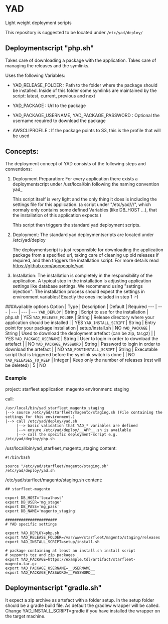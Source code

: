 # YAD

Light weight deployment scripts

This repository is suggested to be located under `/etc/yad/deploy/`

## Deploymentscript "php.sh"

Takes care of downloading a package with the application. Takes care of managing the releases and the symlinks.

Uses the following Variables:

-  YAD_RELEASE_FOLDER : Path to the folder where the package should be installed.
    Inside of this folder some symlinks are maintained by the script: latest, current, previous and next

-  YAD_PACKAGE : Url to the package

-  YAD_PACKAGE_USERNAME, YAD_PACKAGE_PASSWORD : Optional the username required to download the package

-  AWSCLIPROFILE : If the package points to S3, this is the profile that will be used

## Concepts:
The deployment concept of YAD consists of the following steps and conventions:

1.  Deployment Preparation:
    For every application there exists a deploymentscript under /usr/local/bin following the naming convention
    yad_<projectname>_<applicationname>_<environmentname>

    This script itself is very light and the only thing it does is including the settings file for this application.
    (a script under "/etc/yad/<projectname>/<applicationname>/<environmentname>", which normaly only contains some defined Variables (like DB_HOST ...), that the installation of this application expects.)

    This script then triggers the standard yad deployment scripts.

2.  Deployment:
    The standard yad deploymentscripts are located under /etc/yad/deploy

    The deploymentscript is just responsible for downloading the application package from a specified url, taking care of cleaning up old releases if required, and then triggers the installation script.
    For more details read https://github.com/aoepeople/yad

3.  Installation:
    The installation is completely in the responsibility of the application.
    A typical step in the installation is adjusting application settings like database settings.
    We recommend using "settings injection": The installation process should expect the settings in environment variables! Exactly the ones included in step 1 :-)

###Available options
Option | Type | Description | Default | Required
--- | --- | --- | --- | ---
`YAD_DEPLOY` | String | Script to use for the installation | php.sh | YES
`YAD_RELEASE_FOLDER` | String | Release directory where your application should be installed |  | YES
`YAD_INSTALL_SCRIPT` | String | Entry point for your package installation | setup/install.sh | NO
`YAD_PACKAGE` | String | Used to download the deployment artefact (can be zip, tar.gz) |  | YES
`YAD_PACKAGE_USERNAME` | String | User to login in order to download the artefact |  | NO
`YAD_PACKAGE_PASSWORD` | String | Password to login in order to download the artefact | | NO
`YAD_POSTINSTALL_SCRIPT` | String | Executable script that is triggered before the symlink switch is done |  | NO
`YAD_RELEASES_TO_KEEP` | Integer | Keep only the number of releases (rest will be deleted) | 5 | NO

### Example
project: starfleet
application: magento
environment: staging

call:

    /usr/local/bin/yad_starfleet_magento_staging
    |--> source /etc/yad/starfleet/magento/staging.sh (File containing the settings for this environment.)
    |--> call /etc/yad/deploy/yad.sh
         |--> basic validation that YAD_* variables are defined
         |--> ensure /etc/yad/deploy/__APP__.sh is available
         |--> call the specific deployment-script e.g. /etc/yad/deploy/php.sh

/usr/local/bin/yad_starfleet_magento_staging content:

    #!/bin/bash

    source "/etc/yad/starfleet/magento/staging.sh"
    /etc/yad/deploy/yad.sh


/etc/yad/starfleet/magento/staging.sh content:

    ## starfleet-magento

    export DB_HOST='localhost'
    export DB_USER='mg_stage'
    export DB_PASS='mg_pass'
    export DB_NAME='magento_staging'

    #######################
    # YAD specific settings

    export YAD_DEPLOY=php.sh
    export YAD_RELEASE_FOLDER=/var/www/starfleet/magento/staging/releases
    export YAD_INSTALL_SCRIPT=setup/install.sh

    # package containing at least an install.sh install script
    # supports tgz and zip packages
    export YAD_PACKAGE=https://example.tdl/artifact/starfleet-magento.tar.gz
    export YAD_PACKAGE_USERNAME=__USERNAME__
    export YAD_PACKAGE_PASSWORD=__PASSWORD__

## Deploymentscript "gradle.sh"

It expect a zip archive as artefact with a folder setup. In the setup folder should be a gradle build file.
As default the gradlew wrapper will be called.
Change YAD_INSTALL_SCRIPT=gradle if you have installed the wrapper on the target machine.

